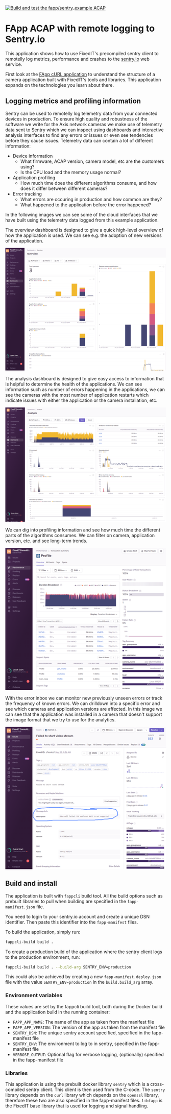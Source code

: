 [![Build and test the fapp/sentry_example ACAP](https://github.com/fixedit-ai/Axis-ACAP-guides/actions/workflows/build_fapp_sentry_example.yml/badge.svg)](https://github.com/fixedit-ai/Axis-ACAP-guides/actions/workflows/build_fapp_sentry_example.yml)

# FApp ACAP with remote logging to Sentry.io
This application shows how to use FixedIT's precompiled sentry client to remotelly log metrics, performance and crashes to the [sentry.io](https://sentry.io) web service.

First look at the [FApp cURL application](https://github.com/fixedit-ai/Axis-ACAP-guides/tree/main/fapp/curl_example) to understand the structure of a camera application built with FixedIT's tools and libraries. This application expands on the technologies you learn about there.

## Logging metrics and profiling information
Sentry can be used to remotelly log telemetry data from your connected devices in production. To ensure high quality and robustness of the software we write for the Axis network cameras we make use of telemetry data sent to Sentry which we can inspect using dashboards and interactive analysis interfaces to find any errors or issues or even see tendencies before they cause issues. Telemetry data can contain a lot of different information:
- Device information
  * What firmware, ACAP version, camera model, etc are the customers using?
  * Is the CPU load and the memory usage normal?
- Application profiling
  * How much time does the different algorithms consume, and how does it differ between different cameras?
- Error tracking
  * What errors are occuring in production and how common are they?
  * What happened to the application before the error happened?

In the following images we can see some of the cloud interfaces that we have built using the telemetry data logged from this example application.


The overview dashboard is designed to give a quick high-level overview of how the application is used. We can see e.g. the adoption of new versions of the application.

![Dashboard with a device overview](.images/overview.png)

The analysis dashboard is designed to give easy access to information that is helpful to determine the health of the applications. We can see information such as number of errors happening in the applications, we can see the cameras with the most number of application restarts which indicate issues with either the application or the camera installation, etc.

![Dashboard to analyze application health](.images/analysis.png)

We can dig into profiling information and see how much time the different parts of the algorithms consumes. We can filter on camera, application version, etc. and see long-term trends.

![Drilldown into profiling information](.images/profiling.png)

With the error inbox we can monitor new previously unseen errors or track the frequency of known errors. We can drilldown into a specific error and see which cameras and application versions are affected. In this image we can see that the application was installed in a camera that doesn't support the image format that we try to use for the analytics.

![Drilldown into error messages](.images/error.png)

## Build and install
The application is built with `fappcli` build tool. All the build options such as prebuilt libraries to pull when building are specified in the `fapp-manifest.json` file.

You need to login to your sentry.io account and create a unique DSN identifier. Then paste this identifier into the `fapp-manifest` files.

To build the application, simply run:
```bash
fappcli-build build .
```

To create a production build of the application where the sentry client logs to the production environment, run:
```bash
fappcli-build build . --build-arg SENTRY_ENV=production
```
This could also be achieved by creating a new `fapp-manifest.deploy.json` file with the value `SENTRY_ENV=production` in the `build.build_arg` array.

### Environment variables
These values are set by the fappcli build tool, both during the Docker build and the application build in the running container:
- `FAPP_APP_NAME`: The name of the app as taken from the manifest file
- `FAPP_APP_VERSION`: The version of the app as taken from the manifest file
- `SENTRY_DSN`: The unique sentry account specified, specified in the fapp-manifest file
- `SENTRY_ENV`: The environment to log to in sentry, specified in the fapp-manifest file
- `VERBOSE_OUTPUT`: Optional flag for verbose logging, (optionally) specified in the fapp-manifest file

### Libraries
This application is using the prebuilt docker library `sentry` which is a cross-compiled sentry client. This client is then used from the C-code. The `sentry` library depends on the `curl` library which depends on the `openssl` library, therefore these two are also specified in the fapp-manifest files. `libfapp` is the FixedIT base library that is used for logging and signal handling.
